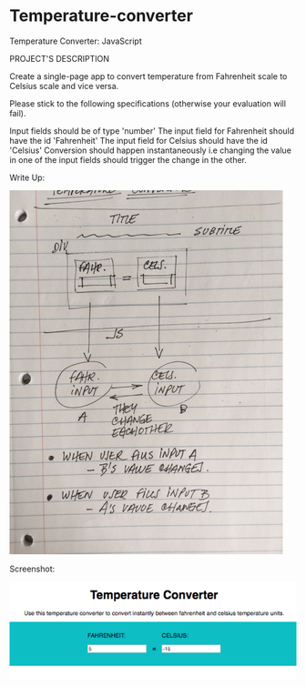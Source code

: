 # Temperature-converter

Temperature Converter: JavaScript

PROJECT'S DESCRIPTION

Create a single-page app to convert temperature from Fahrenheit scale to Celsius scale and vice versa.

Please stick to the following specifications (otherwise your evaluation will fail).

Input fields should be of type 'number'
The input field for Fahrenheit should have the id 'Fahrenheit'
The input field for Celsius should have the id 'Celsius'
Conversion should happen instantaneously i.e changing the value in one of the input fields should trigger the change in the other.

Write Up:

![alt text](https://github.com/adrioro/Temperature-converter/blob/master/images/IMG_4884%20copy.jpg)

Screenshot:

![alt text](https://github.com/adrioro/Temperature-converter/blob/master/images/ScreenShot.png)


